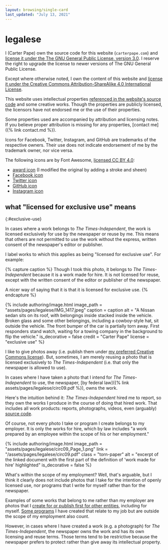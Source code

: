 ```yaml
---
layout: browsing/single-card
last_updated: "July 13, 2021"
---
```


# legalese

I (Carter Pape) own the source code for this website (`carterpape.com`) and [license it under the The GNU General Public License, version 3.0](https://github.com/CarterPape/carterpape.com/blob/master/LICENSE.md). I reserve the right to upgrade the license to newer versions of The GNU General Public License.

Except where otherwise noted, I own the content of this website and [license it under the Creative Commons Attribution-ShareAlike 4.0 International License](https://creativecommons.org/licenses/by-sa/4.0/deed.en).

This website uses intellectual properties [referenced in the website's source code](https://github.com/CarterPape/carterpape.com) and some creative works. Though the properties are publicly licensed, the licensors have not endorsed me or the use of their properties.

Some properties used are accompanied by attribution and licensing notes. If you believe proper attribution is missing for any properties, [contact me]({% link contact.md %}).

Icons for Facebook, Twitter, Instagram, and GitHub are trademarks of the respective owners. Their use does not indicate endorsement of me by the trademark owner, nor vice versa.

The following icons are by Font Awesome, [licensed CC BY 4.0](https://fontawesome.com/license):

- [award icon](https://fontawesome.com/v5.15/icons/award?style=solid) (I modified the original by adding a stroke and sheen)
- [Facebook icon](https://fontawesome.com/v5.15/icons/facebook?style=brands)
- [Twitter icon](https://fontawesome.com/v5.15/icons/twitter?style=brands)
- [GitHub icon](https://fontawesome.com/v5.15/icons/github?style=brands)
- [Instagram icon](https://fontawesome.com/v5.15/icons/instagram?style=brands)


## what "licensed for exclusive use" means
{:#exclusive-use}

In cases where a work belongs to *The Times-Independent*, the work is licensed exclusively for use by the newspaper or reuse by me. This means that others are not permitted to use the work without the express, written consent of the newspaper's editor or publisher.

I label works to which this applies as being "licensed for exclusive use". For example:

{% capture caption %}
Though I took this photo, it belongs to *The Times-Independent* because it is a work made for hire. It is not licensed for reuse, except with the written consent of the editor or publisher of the newspaper.

A nicer way of saying that it is that it is licensed for exclusive use.
{% endcapture %}

{% include authoring/image.html
    image_path = "assets/pages/legalese/IMG_1417.jpeg"
    caption = caption
    alt = "A Nissan sedan sits on its roof, with belongings inside stacked inside the vehicle. Broken glass and some other belongings, including a cowboy-style hat, sit outside the vehicle. The front bumper of the car is partially torn away. First responders stand watch, waiting for a towing company in the background to flip the vehicle."
    is_decorative = false
    credit = "Carter Pape"
    license = "exclusive use"
%}

I like to give photos away (i.e. publish them under [my preferred Creative Commons license](https://creativecommons.org/licenses/by-sa/4.0/)). But, sometimes, I am merely reusing a photo that is licensed exclusively to *The Times-Independent* (i.e. that only the newspaper is allowed to use).

In cases where I have taken a photo that I intend for *The Times-Independent* to use, the newspaper, [by federal law]({% link assets/pages/legalese/circ09.pdf %}), owns the work.

Here's the intuition behind it: *The Times-Independent* hired me to report, so they own the works I produce in the course of doing that hired work. That includes all work products: reports, photographs, videos, even (arguably) [source code](https://github.com/the-times-independent).

Of course, not every photo I take or program I create belongs to my employer. It is only the works for hire, which by law includes "a work prepared by an employee within the scope of his or her employment."

{% include authoring/image.html
    image_path = "assets/pages/legalese/circ09_Page_1.png"
    link = "/assets/pages/legalese/circ09.pdf"
    class = "torn-paper"
    alt = "excerpt of the linked document with the first part of the definition of 'work made for hire' highlighted"
    is_decorative = false
%}

What's within the scope of my employment? Well, that's arguable, but I think it clearly does not include photos that I take for the intention of openly licensed use, nor programs that I write for myself rather than for the newspaper.

Examples of some works that belong to me rather than my employer are photos that I [create for or publish first for other entities](https://commons.wikimedia.org/w/index.php?title=Special:ListFiles/Carter_Pape&ilshowall=1), including for myself. [Some programs](https://github.com/CarterPape/NewsBot) I have created that relate to my job but are outside the scope of my employment also count.

However, in cases where I have created a work (e.g. a photograph) for *The Times-Independent*, the newspaper owns the work and has its own licensing and reuse terms. Those terms tend to be restrictive because the newspaper prefers to protect rather than give away its intellectual property.
